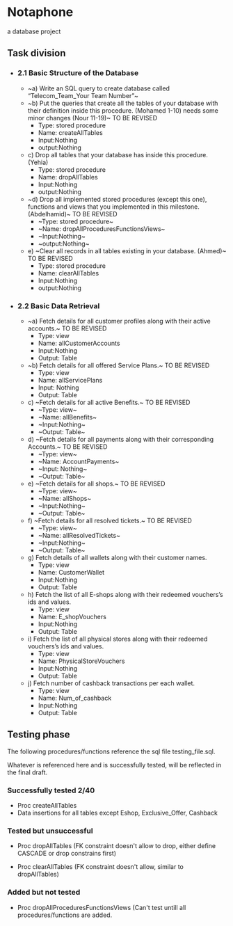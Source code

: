 # Notaphone

a database project

## Task division

- ### 2.1 Basic Structure of the Database

  - ~a) Write an SQL query to create database called “Telecom_Team_Your Team Number”~
  - ~b) Put the queries that create all the tables of your database with their definition inside this procedure.
    (Mohamed 1-10) needs some minor changes
    (Nour 11-19)~ TO BE REVISED
    - Type: stored procedure
    - Name: createAllTables
    - Input:Nothing
    - output:Nothing
  - c) Drop all tables that your database has inside this procedure. (Yehia)
    - Type: stored procedure
    - Name: dropAllTables
    - Input:Nothing
    - output:Nothing
  - ~d) Drop all implemented stored procedures (except this one), functions and views that you implemented in this milestone. (Abdelhamid)~ TO BE REVISED
    - ~Type: stored procedure~
    - ~Name: dropAllProceduresFunctionsViews~
    - ~Input:Nothing~
    - ~output:Nothing~
  - e) ~Clear all records in all tables existing in your database. (Ahmed)~ TO BE REVISED
    - Type: stored procedure
    - Name: clearAllTables
    - Input:Nothing
    - output:Nothing

- ### 2.2 Basic Data Retrieval
  - ~a) Fetch details for all customer profiles along with their active accounts.~ TO BE REVISED
    - Type: view
    - Name: allCustomerAccounts
    - Input:Nothing
    - Output: Table
  - ~b) Fetch details for all offered Service Plans.~ TO BE REVISED
    - Type: view
    - Name: allServicePlans
    - Input: Nothing
    - Output: Table
  - c) ~Fetch details for all active Benefits.~ TO BE REVISED
    - ~Type: view~
    - ~Name: allBenefits~
    - ~Input:Nothing~
    - ~Output: Table~
  - d) ~Fetch details for all payments along with their corresponding Accounts.~ TO BE REVISED
    - ~Type: view~
    - ~Name: AccountPayments~
    - ~Input: Nothing~
    - ~Output: Table~
  - e) ~Fetch details for all shops.~ TO BE REVISED
    - ~Type: view~
    - ~Name: allShops~
    - ~Input:Nothing~
    - ~Output: Table~
  - f) ~Fetch details for all resolved tickets.~ TO BE REVISED
    - ~Type: view~
    - ~Name: allResolvedTickets~
    - ~Input:Nothing~
    - ~Output: Table~
  - g) Fetch details of all wallets along with their customer names.
    - Type: view
    - Name: CustomerWallet
    - Input:Nothing
    - Output: Table
  - h) Fetch the list of all E-shops along with their redeemed vouchers’s ids and values.
    - Type: view
    - Name: E_shopVouchers
    - Input:Nothing
    - Output: Table
  - i) Fetch the list of all physical stores along with their redeemed vouchers’s ids and values.
    - Type: view
    - Name: PhysicalStoreVouchers
    - Input:Nothing
    - Output: Table
  - j) Fetch number of cashback transactions per each wallet.
    - Type: view
    - Name: Num_of_cashback
    - Input:Nothing
    - Output: Table

## Testing phase

The following procedures/functions reference the sql file testing_file.sql.

Whatever is referenced here and is successfully tested, will be reflected in the final draft.

### Successfully tested 2/40

- Proc createAllTables
- Data insertions for all tables except Eshop, Exclusive_Offer, Cashback 

### Tested but unsuccessful

- Proc dropAllTables (FK constraint doesn't allow to drop, either define
    CASCADE or drop constrains first)

- Proc clearAllTables (FK constraint doesn't allow, similar to dropAllTables)

### Added but not tested

- Proc dropAllProceduresFunctionsViews (Can't test untill all
    procedures/functions are added.
